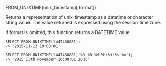 FROM_UNIXTIME(unix_timestamp[,format])

Returns a representation of unix_timestamp as a datetime or character string value. The value returned is expressed using the session time zone.

If format is omitted, this function returns a DATETIME value.

```
SELECT FROM_UNIXTIME(1447430881);
-> '2015-11-13 10:08:01'

SELECT FROM_UNIXTIME(1447430881,'%Y %D %M %h:%i:%s %x');
-> '2015 13th November 10:08:01 2015'
```
